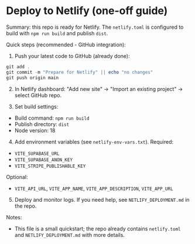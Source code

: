 # Deploy to Netlify (one-off guide)

Summary: this repo is ready for Netlify. The `netlify.toml` is configured to build with `npm run build` and publish `dist`.

Quick steps (recommended - GitHub integration):

1. Push your latest code to GitHub (already done):

```powershell
git add .
git commit -m "Prepare for Netlify" || echo "no changes"
git push origin main
```

2. In Netlify dashboard: "Add new site" → "Import an existing project" → select GitHub repo.

3. Set build settings:

- Build command: `npm run build`
- Publish directory: `dist`
- Node version: 18

4. Add environment variables (see `netlify-env-vars.txt`). Required:

- `VITE_SUPABASE_URL`
- `VITE_SUPABASE_ANON_KEY`
- `VITE_STRIPE_PUBLISHABLE_KEY`

Optional:

- `VITE_API_URL`, `VITE_APP_NAME`, `VITE_APP_DESCRIPTION`, `VITE_APP_URL`

5. Deploy and monitor logs. If you need help, see `NETLIFY_DEPLOYMENT.md` in the repo.

Notes:
- This file is a small quickstart; the repo already contains `netlify.toml` and `NETLIFY_DEPLOYMENT.md` with more details.

